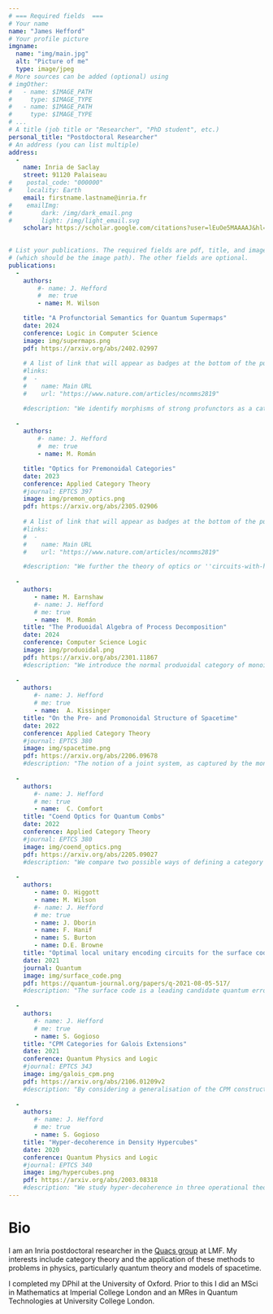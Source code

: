```yaml
---
# === Required fields  ===
# Your name 
name: "James Hefford"
# Your profile picture
imgname: 
  name: "img/main.jpg"
  alt: "Picture of me"
  type: image/jpeg
# More sources can be added (optional) using 
# imgOther:
#   - name: $IMAGE_PATH
#     type: $IMAGE_TYPE
#   - name: $IMAGE_PATH
#     type: $IMAGE_TYPE
# ...
# A title (job title or "Researcher", "PhD student", etc.)
personal_title: "Postdoctoral Researcher"
# An address (you can list multiple)
address: 
  - 
    name: Inria de Saclay
    street: 91120 Palaiseau
#    postal_code: "000000"
#    locality: Earth
    email: firstname.lastname@inria.fr
#    emailImg: 
#        dark: /img/dark_email.png
#        light: /img/light_email.svg
    scholar: https://scholar.google.com/citations?user=lEuOe5MAAAAJ&hl=en
    

# List your publications. The required fields are pdf, title, and image 
# (which should be the image path). The other fields are optional.
publications:
  - 
    authors:
        #- name: J. Hefford 
        #  me: true
        - name: M. Wilson

    title: "A Profunctorial Semantics for Quantum Supermaps"
    date: 2024
    conference: Logic in Computer Science
    image: img/supermaps.png
    pdf: https://arxiv.org/abs/2402.02997
    
    # A list of link that will appear as badges at the bottom of the publication.
    #links:
    #  -
    #    name: Main URL
    #    url: "https://www.nature.com/articles/ncomms2819"

    #description: "We identify morphisms of strong profunctors as a categorification of quantum supermaps. These black-box generalisations of diagrams-with-holes are hence placed within the broader field of profunctor optics, as morphisms in the category of copresheaves on concrete networks. This enables the first construction of abstract logical connectives such as tensor products and negations for supermaps in a totally theory-independent setting. These logical connectives are found to be all that is needed to abstractly model the key structural features of the quantum theory of supermaps: black-box indefinite causal order, black-box definite causal order, and the factorisation of definitely causally ordered supermaps into concrete circuit diagrams. We demonstrate that at the heart of these factorisation theorems lies the Yoneda lemma and the notion of representability."
    
  - 
    authors:
        #- name: J. Hefford 
        #  me: true
        - name: M. Román

    title: "Optics for Premonoidal Categories"
    date: 2023
    conference: Applied Category Theory
    #journal: EPTCS 397
    image: img/premon_optics.png
    pdf: https://arxiv.org/abs/2305.02906
    
    # A list of link that will appear as badges at the bottom of the publication.
    #links:
    #  -
    #    name: Main URL
    #    url: "https://www.nature.com/articles/ncomms2819"

    #description: "We further the theory of optics or ''circuits-with-holes'' to encompass premonoidal categories: monoidal categories without the interchange law. Every premonoidal category gives rise to an effectful category (i.e. a generalised Freyd-category) given by the embedding of the monoidal subcategory of central morphisms. We introduce ''pro-effectful'' categories and show that optics for premonoidal categories exhibit this structure. Pro-effectful categories are the non-representable versions of effectful categories, akin to the generalisation of monoidal to promonoidal categories. We extend a classical result of Day to this setting, showing an equivalence between pro-effectful structures on a category and effectful structures on its free conical cocompletion. We also demonstrate that pro-effectful categories are equivalent to prostrong promonads."
    
  -
    authors:
       - name: M. Earnshaw
       #- name: J. Hefford
       # me: true
       - name:  M. Román
    title: "The Produoidal Algebra of Process Decomposition"
    date: 2024
    conference: Computer Science Logic
    image: img/produoidal.png
    pdf: https://arxiv.org/abs/2301.11867
    #description: "We introduce the normal produoidal category of monoidal contexts over an arbitrary monoidal category. In the same sense that a monoidal morphism represents a process, a monoidal context represents an incomplete process: a piece of a decomposition, possibly containing missing parts. We characterize monoidal contexts in terms of universal properties. In particular, symmetric monoidal contexts coincide with monoidal lenses, endowing them with a novel universal property. We apply this algebraic structure to the analysis of multi-party interaction protocols in arbitrary theories of processes."
    
  -
    authors:
       #- name: J. Hefford
       # me: true
       - name:  A. Kissinger
    title: "On the Pre- and Promonoidal Structure of Spacetime"
    date: 2022
    conference: Applied Category Theory
    #journal: EPTCS 380
    image: img/spacetime.png
    pdf: https://arxiv.org/abs/2206.09678
    #description: "The notion of a joint system, as captured by the monoidal (a.k.a. tensor) product, is fundamental to the compositional, process-theoretic approach to physical theories. Promonoidal categories generalise monoidal categories by replacing the functors normally used to form joint systems with profunctors. Intuitively, this allows the formation of joint systems which may not always give a system again, but instead a generalised system given by a presheaf. This extra freedom gives a new, richer notion of joint systems that can be applied to categorical formulations of spacetime. Whereas previous formulations have relied on partial monoidal structure that is only defined on pairs of independent (i.e. spacelike separated) systems, here we give a concrete formulation of spacetime where the notion of a joint system is defined for any pair of systems as a presheaf. The representable presheaves correspond precisely to those actual systems that arise from combining spacelike systems, whereas more general presheaves correspond to virtual systems which inherit some of the logical/compositional properties of their ''actual'' counterparts. We show that there are two ways of doing this, corresponding roughly to relativistic versions of conjunction and disjunction. The former endows the category of spacetime slices in a Lorentzian manifold with a promonoidal structure, whereas the latter augments this structure with an (even more) generalised way to combine systems that fails the interchange law."
    
  -
    authors:
       #- name: J. Hefford
       # me: true
       - name:  C. Comfort
    title: "Coend Optics for Quantum Combs"
    date: 2022
    conference: Applied Category Theory
    #journal: EPTCS 380
    image: img/coend_optics.png
    pdf: https://arxiv.org/abs/2205.09027
    #description: "We compare two possible ways of defining a category of 1-combs, the first intensionally as coend optics and the second extensionally as a quotient by the operational behaviour of 1-combs on lower-order maps. We show that there is a full and bijective on objects functor quotienting the intensional definition to the extensional one and give some sufficient conditions for this functor to be an isomorphism of categories. We also show how the constructions for 1-combs can be extended to produce polycategories of n-combs with similar results about when these polycategories are equivalent. The extensional definition is of particular interest in the study of quantum combs and we hope this work might produce further interest in the usage of optics for modelling these structures in quantum theory."
    
  -
    authors:
       - name: O. Higgott
       - name: M. Wilson
       #- name: J. Hefford
       # me: true
       - name: J. Dborin
       - name: F. Hanif
       - name: S. Burton
       - name: D.E. Browne
    title: "Optimal local unitary encoding circuits for the surface code"
    date: 2021
    journal: Quantum
    image: img/surface_code.png
    pdf: https://quantum-journal.org/papers/q-2021-08-05-517/
    #description: "The surface code is a leading candidate quantum error correcting code, owing to its high threshold, and compatibility with existing experimental architectures. Bravyi et al. showed that encoding a state in the surface code using local unitary operations requires time at least linear in the lattice size L, however the most efficient known method for encoding an unknown state, introduced by Dennis et al., has O(L2) time complexity. Here, we present an optimal local unitary encoding circuit for the planar surface code that uses exactly 2L time steps to encode an unknown state in a distance L planar code. We further show how an O(L) complexity local unitary encoder for the toric code can be found by enforcing locality in the O(logL)-depth non-local renormalisation encoder. We relate these techniques by providing an O(L) local unitary circuit to convert between a toric code and a planar code, and also provide optimal encoders for the rectangular, rotated and 3D surface codes. Furthermore, we show how our encoding circuit for the planar code can be used to prepare fermionic states in the compact mapping, a recently introduced fermion to qubit mapping that has a stabiliser structure similar to that of the surface code and is particularly efficient for simulating the Fermi-Hubbard model."
    
  -
    authors:
       #- name: J. Hefford
       # me: true
       - name: S. Gogioso
    title: "CPM Categories for Galois Extensions"
    date: 2021
    conference: Quantum Physics and Logic
    #journal: EPTCS 343
    image: img/galois_cpm.png
    pdf: https://arxiv.org/abs/2106.01209v2
    #description: "By considering a generalisation of the CPM construction, we develop an infinite hierarchy of probabilistic theories, exhibiting compositional decoherence structures which generalise the traditional quantum-to-classical transition. Analogously to the quantum-to-classical case, these decoherences reduce the degrees of freedom in physical systems, while at the same time restricting the fields over which the systems are defined. These theories possess fully fledged operational semantics, allowing both categorical and GPT-style approaches to their study."
    
  -
    authors:
       #- name: J. Hefford
       # me: true
       - name: S. Gogioso
    title: "Hyper-decoherence in Density Hypercubes"
    date: 2020
    conference: Quantum Physics and Logic
    #journal: EPTCS 340
    image: img/hypercubes.png
    pdf: https://arxiv.org/abs/2003.08318
    #description: "We study hyper-decoherence in three operational theories from the literature, all examples of the recently introduced higher-order CPM construction. Amongst these, we show the theory of density hypercubes to be the richest in terms of post-quantum phenomena. Specifically, we demonstrate the existence of a probabilistic hyper-decoherence of density hypercubes to quantum systems and calculate the associated hyper-phase group. This makes density hypercubes of significant foundational interest, as an example of a theory which side-steps a recent no-go result in an original and unforeseen way, while at the same time displaying fully fledged operational semantics."
---
```


# Bio

I am an Inria postdoctoral researcher in the [Quacs group](https://lmf.cnrs.fr/Research/Quant) at LMF. My interests include category theory and the application of these methods to problems in physics, particularly quantum theory and models of spacetime.

I completed my DPhil at the University of Oxford. Prior to this I did an MSci in Mathematics at Imperial College London and an MRes in Quantum Technologies at University College London.
